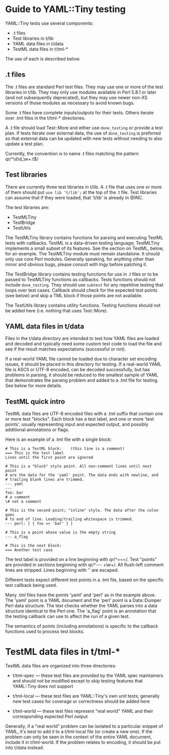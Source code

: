 # Guide to YAML::Tiny testing

YAML::Tiny tests use several components:

* .t files
* Test libraries in t/lib
* YAML data files in t/data
* TestML data files in t/tml-*

The use of each is described below.

## .t files

The .t files are standard Perl test files.  They may use one or more of the
test libraries in t/lib.  They may only use modules available in Perl 5.8.1 or
later (and not subsequently deprecated), but they may use newer non-XS versions
of those modules as necessary to avoid known bugs.

Some .t files have complete inputs/outputs for their tests.  Others iterate
over .tml files in the t/tml-* directories.

A .t file should load Test::More and either use `done_testing` or provide a
test plan.  If tests iterate over external data, the use of `done_testing` is
preferred so that external data can be updated with new tests without needing
to also update a test plan.

Currently, the convention is to name .t files matching the pattern
qr/^\d\d_\w+\.t$/

## Test libraries

There are currently three test libraries in t/lib.  A .t file that uses one or
more of them should put `use lib 't/lib';` at the top of the .t file.  Test
libraries can assume that if they were loaded, that 't/lib' is already in @INC.

The test libraries are:

* TestMLTiny
* TestBridge
* TestUtils

The TestMLTiny library contains functions for parsing and executing TestML
tests with callbacks.  TestML is a data-driven testing language; TestMLTiny
implements a small subset of its features. See the section on TestML, below,
for an example.  The TestMLTiny module must remain standalone.  It should only
use core Perl modules.  Generally speaking, for anything other than minor
and obvious bugs, please consult with Ingy before patching it.

The TestBridge library contains testing functions for use in .t files or to
be passed to TestMLTiny functions as callbacks.  Tests functions should not
include `done_testing`.  They should use `subtest` for any repetitive testing
that loops over test cases.  Callback should check for the expected test
points (see below) and skip a TML block if those points are not available.

The TestUtils library contains utility functions.  Testing functions should
not be added here (i.e. nothing that uses Test::More).

## YAML data files in t/data

Files in the t/data directory are intended to test how YAML files are loaded
and decoded and typically need some custom test code to load the file and see
if the result matches expectations (successful or not).

If a real-world YAML file cannot be loaded due to character set encoding
issues, it should be placed in this directory for testing.  If a real-world
YAML file is ASCII or UTF-8 encoded, can be decoded successfully, but has
problems in parsing, it should be reduced to the smallest sample of YAML that
demonstrates the parsing problem and added to a .tml file for testing.  See
below for more details.

## TestML quick intro

TestML data files are UTF-8 encoded files with a .tml suffix that contain one
or more test "blocks".  Each block has a test label, and one or more 'test
points', usually representing input and expected output, and possibly
additional annotations or flags.

Here is an example of a .tml file with a single block:

    # This is a TestML block:    (this line is a comment)
    === This is the test label
    Lines until the first point are ignored

    # This is a "block" style point. All non-comment lines until next point
    # are the data for the 'yaml' point. The data ends with newline, and
    # trailing blank lines are trimmed.
    --- yaml
    ---
    foo: bar
    # a comment
    \# not a comment

    # This is the second point; "inline" style. The data after the colon goes
    # to end of line. Leading/trailing whitespace is trimmed.
    --- perl: [ { foo => 'bar' } ]

    # This is a point whose value is the empty string
    --- a_flag

    # This is the next block:
    === Another test case

The test label is provided on a line beginning with qr/^===/.  Test "points"
are provided in sections beginning with qr/^--- +\w+/.  All flush-left comment
lines are stripped.  Lines beginning with '\' are escaped.

Different tests expect different test points in a .tml file, based on the
specific test callback being used.

Many .tml files have the points 'yaml' and 'perl' as in the example above.  The
'yaml' point is a YAML document and the 'perl' point is a Data::Dumper Perl
data structure.  The test checks whether the YAML parses into a data structure
identical to the Perl one.  The 'a_flag' point is an annotation that the
testing callback can use to affect the run of a given test.

The semantics of points (including annotations) is specific to the callback
functions used to process test blocks.

# TestML data files in t/tml-*

TestML data files are organized into three directories:

* t/tml-spec — these test files are provided by the YAML spec maintainers and
should not be modified except to skip testing features that YAML::Tiny does not
support

* t/tml-local — these test files are YAML::Tiny's own unit tests; generally new
test cases for coverage or correctness should be added here

* t/tml-world — these test files represent "real world" YAML and their
corresponding expected Perl output

Generally, if a "real world" problem can be isolated to a particular snippet of
YAML, it's best to add it to a t/tml-local file (or create a new one).  If the
problem can only be seen in the context of the entire YAML document, include it
in t/tml-world.  If the problem relates to encoding, it should be put into
t/data instead.
